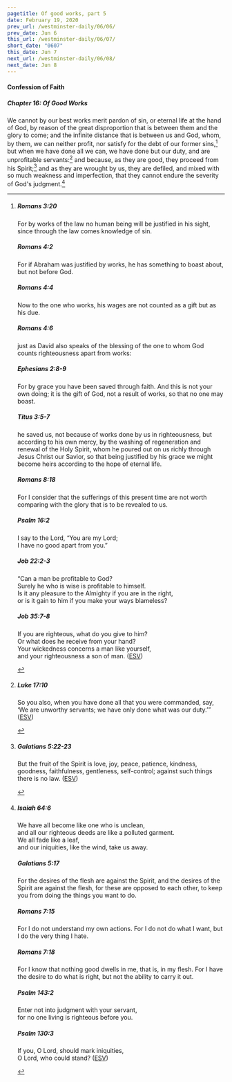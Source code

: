 ```yaml
---
pagetitle: Of good works, part 5
date: February 19, 2020
prev_url: /westminster-daily/06/06/
prev_date: Jun 6
this_url: /westminster-daily/06/07/
short_date: "0607"
this_date: Jun 7
next_url: /westminster-daily/06/08/
next_date: Jun 8
---
```


#### Confession of Faith

##### Chapter 16: Of Good Works

We cannot by our best works merit pardon of sin, or eternal life at the hand of God, by reason of the great disproportion that is between them and the glory to come; and the infinite distance that is between us and God, whom, by them, we can neither profit, nor satisfy for the debt of our former sins,[^fnref:wcf1] but when we have done all we can, we have done but our duty, and are unprofitable servants:[^fnref:wcf2] and because, as they are good, they proceed from his Spirit;[^fnref:wcf3] and as they are wrought by us, they are defiled, and mixed with so much weakness and imperfection, that they cannot endure the severity of God's judgment.[^fnref:wcf4]

[^fnref:wcf1]: <div class="esv"><h5>Romans 3:20</h5> <div class="esv-text"><p id="p45003020.01-1">For by works of the law no human being will be justified in his sight, since through the law comes knowledge of sin.</p> </div><h5>Romans 4:2</h5> <div class="esv-text"><p id="p45004002.01-2">For if Abraham was justified by works, he has something to boast about, but not before God.</p> </div><h5>Romans 4:4</h5> <div class="esv-text"><p id="p45004004.01-3">Now to the one who works, his wages are not counted as a gift but as his due.</p> </div><h5>Romans 4:6</h5> <div class="esv-text"><p id="p45004006.01-4">just as David also speaks of the blessing of the one to whom God counts righteousness apart from works:</p> </div><h5>Ephesians 2:8-9</h5> <div class="esv-text"><p id="p49002008.01-5">For by grace you have been saved through faith. And this is not your own doing; it is the gift of God, not a result of works, so that no one may boast.</p> </div><h5>Titus 3:5-7</h5> <div class="esv-text"><p id="p56003005.01-6">he saved us, not because of works done by us in righteousness, but according to his own mercy, by the washing of regeneration and renewal of the Holy Spirit, whom he poured out on us richly through Jesus Christ our Savior, so that being justified by his grace we might become heirs according to the hope of eternal life.</p> </div><h5>Romans 8:18</h5> <div class="esv-text"> <p id="p45008018.03-7">For I consider that the sufferings of this present time are not worth comparing with the glory that is to be revealed to us.</p> </div><h5>Psalm 16:2</h5> <div class="esv-text"><div class="block-indent"> <p class="line-group" id="p19016002.01-8">I say to the <span class="small-caps">Lord</span>, &#8220;You are my Lord;<br /> <span class="indent"></span>I have no good apart from you.&#8221;</p> </div> </div><h5>Job 22:2-3</h5> <div class="esv-text"><div class="block-indent"> <p class="line-group" id="p18022002.01-9">&#8220;Can a man be profitable to God?<br /> <span class="indent"></span>Surely he who is wise is profitable to himself.<br />  Is it any pleasure to the Almighty if you are in the right,<br /> <span class="indent"></span>or is it gain to him if you make your ways blameless?</p> </div> </div><h5>Job 35:7-8</h5> <div class="esv-text"><div class="block-indent"> <p class="line-group" id="p18035007.01-10">If you are righteous, what do you give to him?<br /> <span class="indent"></span>Or what does he receive from your hand?<br />  Your wickedness concerns a man like yourself,<br /> <span class="indent"></span>and your righteousness a son of man.  (<a href="http://www.esv.org" class="copyright">ESV</a>)</p> </div> </div> </div>

[^fnref:wcf2]: <div class="esv"><h5>Luke 17:10</h5> <div class="esv-text"><p id="p42017010.01-1"><span class="woc">So you also, when you have done all that you were commanded, say, &#8216;We are unworthy servants; we have only done what was our duty.&#8217;&#8221;</span>  (<a href="http://www.esv.org" class="copyright">ESV</a>)</p> </div> </div>

[^fnref:wcf3]: <div class="esv"><h5>Galatians 5:22-23</h5> <div class="esv-text"><p id="p48005022.01-1">But the fruit of the Spirit is love, joy, peace, patience, kindness, goodness, faithfulness, gentleness, self-control; against such things there is no law.  (<a href="http://www.esv.org" class="copyright">ESV</a>)</p> </div> </div>

[^fnref:wcf4]: <div class="esv"><h5>Isaiah 64:6</h5> <div class="esv-text"><div class="block-indent"> <p class="line-group" id="p23064006.01-1">We have all become like one who is unclean,<br /> <span class="indent"></span>and all our righteous deeds are like a polluted garment.<br /> We all fade like a leaf,<br /> <span class="indent"></span>and our iniquities, like the wind, take us away.</p> </div> </div><h5>Galatians 5:17</h5> <div class="esv-text"><p id="p48005017.01-2">For the desires of the flesh are against the Spirit, and the desires of the Spirit are against the flesh, for these are opposed to each other, to keep you from doing the things you want to do.</p> </div><h5>Romans 7:15</h5> <div class="esv-text"><p id="p45007015.01-3">For I do not understand my own actions. For I do not do what I want, but I do the very thing I hate.</p> </div><h5>Romans 7:18</h5> <div class="esv-text"><p id="p45007018.01-4">For I know that nothing good dwells in me, that is, in my flesh. For I have the desire to do what is right, but not the ability to carry it out.</p> </div><h5>Psalm 143:2</h5> <div class="esv-text"><div class="block-indent"> <p class="line-group" id="p19143002.01-5">Enter not into judgment with your servant,<br /> <span class="indent"></span>for no one living is righteous before you.</p> </div> </div><h5>Psalm 130:3</h5> <div class="esv-text"><div class="block-indent"> <p class="line-group" id="p19130003.01-6">If you, O <span class="small-caps">Lord</span>, should mark iniquities,<br /> <span class="indent"></span>O Lord, who could stand?  (<a href="http://www.esv.org" class="copyright">ESV</a>)</p> </div> </div> </div>

